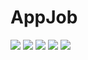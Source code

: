 <html>
<body>
    <h1>AppJob</h1>
    <img src="https://github.com/fadi559/Appjob/blob/808d9497d4a313a76d836a55a7085fbef3d12350/src/Images/Simulator.1M.png" />
     <img src="https://github.com/fadi559/Appjob/blob/d8e241f9549018d2efd4eb14ca75d79bf8c40cdd/src/Images/Simulator.2.png" />
     <img src="https://github.com/fadi559/Appjob/blob/d8e241f9549018d2efd4eb14ca75d79bf8c40cdd/src/Images/Simulator3.png" />
     <img src="https://github.com/fadi559/Appjob/blob/d8e241f9549018d2efd4eb14ca75d79bf8c40cdd/src/Images/Simulator4.png" />
     <img src="https://github.com/fadi559/Appjob/blob/d8e241f9549018d2efd4eb14ca75d79bf8c40cdd/src/Images/Simulator5.png" />
</body>
</html>